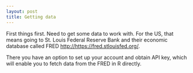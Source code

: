 ```yaml
---
layout: post
title: Getting data
---
```


First things first. Need to get some data to work with. For the US, that means going to St. Louis Federal Reserve Bank and their economic database called FRED <http://https://fred.stlouisfed.org/>.

There you have an option to set up your account and obtain API key, which will enable you to fetch data from the FRED in R directly.

